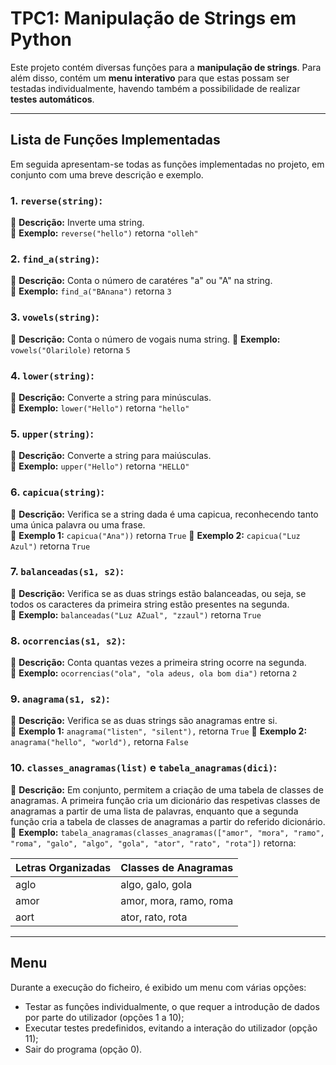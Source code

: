 # TPC1: Manipulação de Strings em Python

Este projeto contém diversas funções para a **manipulação de strings**. Para além disso, contém um **menu interativo** para que estas possam ser testadas individualmente, havendo também a possibilidade de realizar **testes automáticos**.

---

## **Lista de Funções Implementadas**

Em seguida apresentam-se todas as funções implementadas no projeto, em conjunto com uma breve descrição e exemplo.

### 1. **`reverse(string)`:**
🔹 **Descrição:** Inverte uma string.  
🔹 **Exemplo:** `reverse("hello")` retorna `"olleh"`

### 2. **`find_a(string)`:**
🔹 **Descrição:** Conta o número de caratéres "a" ou "A" na string.  
🔹 **Exemplo:** `find_a("BAnana")` retorna `3`

### 3. **`vowels(string)`:**
🔹 **Descrição:** Conta o número de vogais numa string.
🔹 **Exemplo:** `vowels("Olarilole)` retorna `5`

### 4. **`lower(string)`:**
🔹 **Descrição:** Converte a string para minúsculas.  
🔹 **Exemplo:** `lower("Hello")` retorna `"hello"`

### 5. **`upper(string)`:**
🔹 **Descrição:** Converte a string para maiúsculas.  
🔹 **Exemplo:** `upper("Hello")` retorna `"HELLO"`

### 6. **`capicua(string)`:**
🔹 **Descrição:** Verifica se a string dada é uma capicua, reconhecendo tanto uma única palavra ou uma frase.  
🔹 **Exemplo 1:** `capicua("Ana"))` retorna `True`
🔹 **Exemplo 2:** `capicua("Luz Azul")` retorna `True`

### 7. **`balanceadas(s1, s2)`:**
🔹 **Descrição:** Verifica se as duas strings estão balanceadas, ou seja, se todos os caracteres da primeira string estão presentes na segunda.  
🔹 **Exemplo:** `balanceadas("Luz AZual", "zzaul")` retorna `True`

### 8. **`ocorrencias(s1, s2)`:**
🔹 **Descrição:** Conta quantas vezes a primeira string ocorre na segunda.  
🔹 **Exemplo:** `ocorrencias("ola", "ola adeus, ola bom dia")` retorna `2`

### 9. **`anagrama(s1, s2)`:**
🔹 **Descrição:** Verifica se as duas strings são anagramas entre si.  
🔹 **Exemplo 1:** `anagrama("listen", "silent"),` retorna `True`
🔹 **Exemplo 2:** `anagrama("hello", "world"),` retorna `False`

### 10. **`classes_anagramas(list)` e `tabela_anagramas(dici)`:**
🔹 **Descrição:** Em conjunto, permitem a criação de uma tabela de classes de anagramas. A primeira função cria um dicionário das respetivas classes de anagramas a partir de uma lista de palavras, enquanto que a segunda função cria a tabela de classes de anagramas a partir do referido dicionário.  
🔹 **Exemplo:** `tabela_anagramas(classes_anagramas(["amor", "mora", "ramo", "roma", "galo", "algo", "gola", "ator", "rato", "rota"])` retorna:

| Letras Organizadas | Classes de Anagramas    |
|--------------------|-------------------------|
| aglo               | algo, galo, gola        |
| amor               | amor, mora, ramo, roma  |
| aort               | ator, rato, rota        |

---

## **Menu**

Durante a execução do ficheiro, é exibido um menu com várias opções:
* Testar as funções individualmente, o que requer a introdução de dados por parte do utilizador (opções 1 a 10);
* Executar testes predefinidos, evitando a interação do utilizador (opção 11);
* Sair do programa (opção 0).

